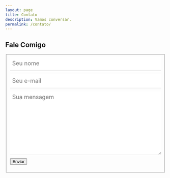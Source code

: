 ```yaml
---
layout: page
title: Contato
description: Vamos conversar.
permalink: /contato/
---
```


<style type="text/css" media="screen">
	.container {
		margin: 0px auto;
		max-width: 600px;
	}

	.contact-form input[type="text"], .contact-form input[type="email"], .contact-form textarea {
		box-sizing: border-box;
		outline: none;
		display: block;
		color: #333333;
		width: 100%;
		padding: 7px;
		border: none;
		border-bottom: 1px solid #ddd;
		margin-bottom: 10px;
		font-family: inherit;
		font-size: 1.125rem;
		height: 2.8125rem;
	}

	.contact-form textarea {
		height: 12.5rem;
	}

	.contact-form buttom[type="submit"] {
		display: block;
		padding: .875rem 2.4375rem .875rem 2.4375rem;
		color: #ffffff;
		background: #ff0a16;
		font-size: 1.125rem;
		width: 100%;
		border: 1px solid #700005;
		border-width: 1px 1px 3px;
		margin-top: 3.125rem;
		margin-bottom: .625rem;
		cursor: pointer;
		transition: all 0.3s;
		outline: none;
	}

	.contact-form buttom[type="submit"]:hover {
		background-color: rgb(130, 0, 6);
		background-image: none;
	}

</style>

<div class="container">
	<h2>Fale Comigo</h2>
	<div id="form" class="contact-form">
		<form id="my-form" method="POST" action="https://formspree.io/f/mpzkgvzj">
			<fieldset>
				<input type="hidden" name="_subject" value="Blog Felipe Toscano - Novo contato!" />
				<input type="hidden" name="_next" value="{{ site.url }}/contato/mensagem-enviada/" />
				<input type="hidden" name="_language" value="pt" />
				<!-- <label for="full-name">Nome Completo:</label> -->
				<input type="text" name="name" placeholder="Seu nome" id="full-name" required />
				<!-- <label>Email:</label> -->
				<input type="email" name="email" placeholder="Seu e-mail" required />
				<!-- <label>Mensagem:</label> -->
				<textarea placeholder="Sua mensagem" name="message" required></textarea>
				<button type="submit">Enviar</button>
				<p id="my-form-status"></p>
			</fieldset>
		</form>
	</div>
</div>

<script src="https://code.jquery.com/jquery-3.6.0.min.js"></script>
<script type="text/javascript">
	$.ready(function($) {
    	console.log("Entreiii!!!");
	});
	/*$(document).ready(function () {
		console.log("Entreii!")
		$('#my-form').submit(function (e) {
			e.preventDefault();
			console.log("Submit CAPTURADO!");
			return false;
			$.ajax({
				url: "https://formspree.io/f/mpzkgvzj",
				type: "POST",
				data: $(this).serialize(),
				dataType: "json",
				success: function (response) {
					$('#my-form-status').html("Obrigado por entrar em contato! ;)");
					$('#my-form-status').show()
					$('#my-form').trigger("reset");
					setTimeout(function () {
						$('#my-form-status').hide()
					}, 5000);
				},
				error: function (xhr, status) {
					$('#my-form-status').html(
						"Ups! Ocorreu um problema ao enviar seu formulário. :(");
				}
			});
		});
	});*/
</script>


<!-- Place this script at the end of the body tag -->
<!--
<script type="text/javascript">
    var form = document.getElementById("my-form");

    async function handleSubmit(event) {
      event.preventDefault();
      var status = document.getElementById("my-form-status");
      var data = new FormData(event.target);
      fetch(event.target.action, {
        method: form.method,
        body: data,
        headers: {
            'Accept': 'application/json'
        }
      }).then(response => {
        status.innerHTML = "Obrigado por se inscrever!";
        form.reset()
      }).catch(error => {
        status.innerHTML = "Ups! Ocorreu um problema ao enviar seu formulário."
      });
    }

    form.addEventListener("submit", handleSubmit)

	function adjust_textarea(h) {
		h.style.height = "200px";
		h.style.height = (h.scrollHeight) + "px";
	}
</script>

-->

<!--
<div class="container">
	<h2>Fale Comigo</h2>
	<div id="form" class="contact-form">
		<form accept-charset="UTF-8" method="POST" action="https://formspree.io/{{ site.email }}"
			v-on:submit.prevent="validateBeforeSubmit" ref="contact">
			<fieldset>
				<input type="hidden" name="_subject" value="Novo contato!" />
				<input type="hidden" name="_next" value="{{ site.url }}/contato/mensagem-enviada/" />
				<input type="hidden" name="_language" value="pt" />
				<input type="text" name="nome" placeholder="Seu nome" v-validate="'required'"
					:class="{ 'has-error': errors.has('nome') }">
				<span v-if="errors.has('nome')" v-cloak>${ errors.first('nome') }</span>
				<input type="text" name="email" placeholder="Seu e-mail" v-validate="'required|email'"
					:class="{ 'has-error': errors.has('email') }">
				<span v-if="errors.has('email')" v-cloak>${ errors.first('email') }</span>
				<textarea name="mensagem" onkeyup="adjust_textarea(this)" placeholder="Sua mensagem"
					v-validate="'required'" :class="{ 'has-error': errors.has('mensagem') }"></textarea>
				<span v-if="errors.has('mensagem')" v-cloak>${ errors.first('mensagem') }</span>
				<button type="submit">Enviar</button>
			</fieldset>
		</form>
	</div>
</div>

<script type="text/javascript">
	function adjust_textarea(h) {
		h.style.height = "200px";
		h.style.height = (h.scrollHeight) + "px";
	}
</script>

<script src="https://unpkg.com/vue@2.6.14/dist/vue.js"></script>
<script src="https://unpkg.com/vee-validate@next"></script>
<script type="text/javascript">
	Vue.use(VeeValidate);

	const dictionary = {
		pt: {
			custom: {
				nome: {
					required: 'Por favor, insira seu nome'
				},
				email: {
					required: 'Por favor, insira seu e-mail',
					email: 'O e-mail deve ser válido'
				},
				mensagem: {
					required: 'Por favor, insira sua mensagem'
				}
			}
		}
	};

	VeeValidate.Validator.updateDictionary(dictionary);
	VeeValidate.Validator.setLocale('pt');

	new Vue({
		el: '#form',
		delimiters: ['${', '}'],
		methods: {
			validateBeforeSubmit: function () {
				this.$validator.validateAll();
				if (!this.errors.any()) {
					this.$refs.contact.submit();
				}
			}
		}
	});
</script>
-->

